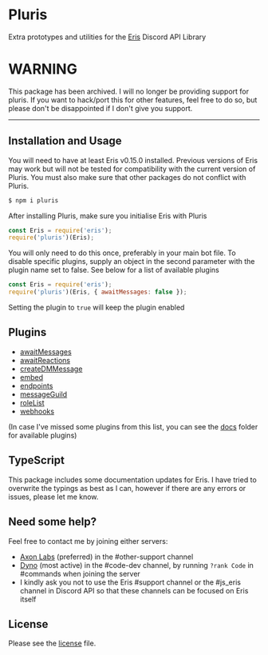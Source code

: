 Pluris
======

Extra prototypes and utilities for the [Eris](https://npmjs.com/package/eris) Discord API Library

# WARNING
This package has been archived. I will no longer be providing support for pluris. If you want to hack/port this for other features, feel free to do so, but please don't be disappointed if I don't give you support.

---
Installation and Usage
----------------------
You will need to have at least Eris v0.15.0 installed. Previous versions of Eris may work but will not be tested for compatibility with the current version of Pluris. You must also make sure that other packages do not conflict with Pluris.

```sh
$ npm i pluris
```
After installing Pluris, make sure you initialise Eris with Pluris
```js
const Eris = require('eris');
require('pluris')(Eris);
```
You will only need to do this once, preferably in your main bot file. To disable specific plugins, supply an object in the second parameter with the plugin name set to false. See below for a list of available plugins
```js
const Eris = require('eris');
require('pluris')(Eris, { awaitMessages: false });
```
Setting the plugin to `true` will keep the plugin enabled

Plugins
-------
- [awaitMessages](docs/awaitMessages.md)
- [awaitReactions](docs/awaitReactions.md)
- [createDMMessage](docs/createDMMessage.md)
- [embed](docs/embed.md)
- [endpoints](docs/endpoints.md)
- [messageGuild](docs/messageGuild.md)
- [roleList](docs/roleList.md)
- [webhooks](docs/webhooks.md)

(In case I've missed some plugins from this list, you can see the [docs](docs/) folder for available plugins)

TypeScript
----------
This package includes some documentation updates for Eris. I have tried to overwrite the typings as best as I can, however if there are any errors or issues, please let me know.

Need some help?
---------------
Feel free to contact me by joining either servers:
- [Axon Labs](https://discord.gg/QZ6B5US) (preferred) in the #other-support channel
- [Dyno](https://discord.gg/dyno) (most active) in the #code-dev channel, by running `?rank Code` in #commands when joining the server
- I kindly ask you not to use the Eris #support channel or the #js_eris channel in Discord API so that these channels can be focused on Eris itself

License
-------
Please see the [license](LICENSE) file. 
